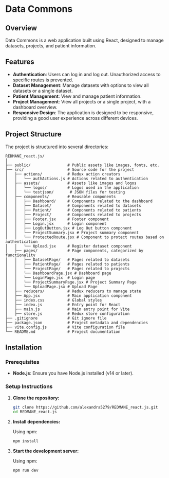 # Data Commons

## Overview

Data Commons is a web application built using React, designed to manage datasets, projects, and patient information. 

## Features

- **Authentication**: Users can log in and log out. Unauthorized access to specific routes is prevented.
- **Dataset Management**: Manage datasets with options to view all datasets or a single dataset.
- **Patient Management**: View and manage patient information.
- **Project Management**: View all projects or a single project, with a dashboard overview.
- **Responsive Design**: The application is designed to be responsive, providing a good user experience across different devices.

## Project Structure

The project is structured into several directories:

```plaintext
REDMANE_react.js/
│
├── public/                # Public assets like images, fonts, etc.
├── src/                   # Source code for the project
│   ├── actions/           # Redux action creators
│   │   └── authActions.js # Actions related to authentication
│   ├── assets/            # Assets like images and logos
│   │   └── logos/         # Logos used in the application
│   │   └── testjson/       # JSON files for testing 
│   ├── components/        # Reusable components
│   │   ├── Dashboard/     # Components related to the dashboard
│   │   ├── Dataset/       # Components related to datasets
│   │   ├── Patient/       # Components related to patients
│   │   ├── Project/       # Components related to projects
│   │   ├── Footer.jsx     # Footer component
│   │   ├── Login.jsx      # Login component
│   │   ├── LogOutButton.jsx # Log Out button component
│   │   └── ProjectSummary.jsx # Project summary component
│   │   └── ProtectedRoute.jsx # Component to protect routes based on authentication
│   │   └── Upload.jsx     # Register dataset component
│   ├── pages/             # Page components, categorized by functionality
│   │   ├── DatasetPage/   # Pages related to datasets
│   │   ├── PatientPage/   # Pages related to patients
│   │   └── ProjectPage/   # Pages related to projects
│   │   └── DashboardPage.jsx # Dashboard page
│   │   └── LoginPage.jsx  # Login page
│   │   └── ProjectSummaryPage.jsx # Project Summary Page
│   │   └── UploadPage.jsx # Upload Page
│   ├── reducers/          # Redux reducers to manage state
│   ├── App.jsx            # Main application component
│   ├── index.css          # Global styles
│   ├── index.js           # Entry point for React
│   ├── main.js            # Main entry point for Vite
│   ├── store.js           # Redux store configuration
├── .gitignore             # Git ignore file
├── package.json           # Project metadata and dependencies
├── vite.config.js         # Vite configuration file
└── README.md              # Project documentation
```

## Installation

### Prerequisites

- **Node.js**: Ensure you have Node.js installed (v14 or later).

### Setup Instructions

1. **Clone the repository:**

   ```bash
   git clone https://github.com/alexandra5279/REDMANE_react.js.git
   cd REDMANE_react.js
   ```

2. **Install dependencies:**

   Using npm:
   ```bash
   npm install
   ```

3. **Start the development server:**

   Using npm:
   ```bash
   npm run dev
   ```
